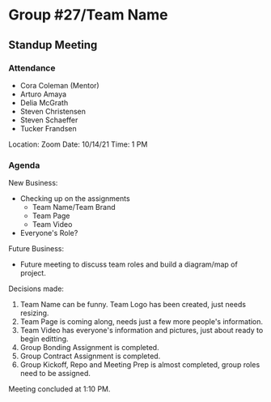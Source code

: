 # Group #27/Team Name
## Standup Meeting

### Attendance
<!-- Remove the people not attending. -->
- Cora Coleman (Mentor)
- Arturo Amaya
- Delia McGrath
- Steven Christensen
- Steven Schaeffer
- Tucker Frandsen

Location: Zoom
Date: 10/14/21
Time: 1 PM

### Agenda
New Business:
- Checking up on the assignments
  - Team Name/Team Brand
  - Team Page
  - Team Video
- Everyone's Role?

Future Business:
- Future meeting to discuss team roles and build a diagram/map of project.

Decisions made:
1. Team Name can be funny. Team Logo has been created, just needs resizing.
2. Team Page is coming along, needs just a few more people's information.
3. Team Video has everyone's information and pictures, just about ready to begin editting.
4. Group Bonding Assignment is completed.
5. Group Contract Assignment is completed.
6. Group Kickoff, Repo and Meeting Prep is almost completed, group roles need to be assigned.

Meeting concluded at 1:10 PM.
<!-- REMINDER TO SAVE THE TEMPLATE AS (mmddyy-topic.md)-->